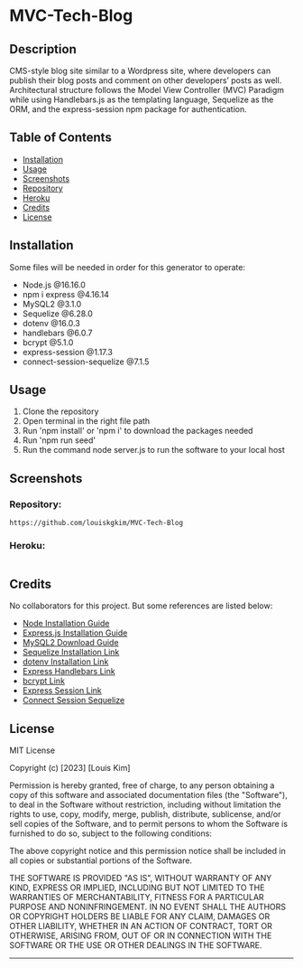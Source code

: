 # MVC-Tech-Blog

## Description
CMS-style blog site similar to a Wordpress site, where developers can publish their blog posts and comment on other developers’ posts as well. Architectural structure follows the Model View Controller (MVC) Paradigm while using Handlebars.js as the templating language, Sequelize as the ORM, and the express-session npm package for authentication.

## Table of Contents

- [Installation](#installation)
- [Usage](#usage)
- [Screenshots](#screenshots)
- [Repository](#repository)
- [Heroku](#heroku)
- [Credits](#credits)
- [License](#license)

## Installation
Some files will be needed in order for this generator to operate:

- Node.js @16.16.0
- npm i express @4.16.14
- MySQL2 @3.1.0
- Sequelize @6.28.0
- dotenv @16.0.3
- handlebars @6.0.7
- bcrypt @5.1.0
- express-session @1.17.3
- connect-session-sequelize @7.1.5

## Usage
1. Clone the repository
2. Open terminal in the right file path
3. Run 'npm install' or 'npm i' to download the packages needed
4. Run 'npm run seed'
5. Run the command node server.js to run the software to your local host

## Screenshots



### Repository:
```
https://github.com/louiskgkim/MVC-Tech-Blog
```


### Heroku:
```

```


## Credits

No collaborators for this project. But some references are listed below:

- [Node Installation Guide](https://coding-boot-camp.github.io/full-stack/nodejs/how-to-install-nodejs/)
- [Express.js Installation Guide](https://expressjs.com/en/starter/installing.html)
- [MySQL2 Download Guide](https://coding-boot-camp.github.io/full-stack/mysql/mysql-installation-guide)
- [Sequelize Installation Link](https://www.npmjs.com/package/sequelize)
- [dotenv Installation Link](https://www.npmjs.com/package/dotenv)
- [Express Handlebars Link](https://www.npmjs.com/package/express-handlebars)
- [bcrypt Link](https://www.npmjs.com/package/bcrypt)
- [Express Session Link](https://www.npmjs.com/package/express-session)
- [Connect Session Sequelize](https://www.npmjs.com/package/connect-session-sequelize)

## License

MIT License

Copyright (c) [2023] [Louis Kim]

Permission is hereby granted, free of charge, to any person obtaining a copy
of this software and associated documentation files (the "Software"), to deal
in the Software without restriction, including without limitation the rights
to use, copy, modify, merge, publish, distribute, sublicense, and/or sell
copies of the Software, and to permit persons to whom the Software is
furnished to do so, subject to the following conditions:

The above copyright notice and this permission notice shall be included in all
copies or substantial portions of the Software.

THE SOFTWARE IS PROVIDED "AS IS", WITHOUT WARRANTY OF ANY KIND, EXPRESS OR
IMPLIED, INCLUDING BUT NOT LIMITED TO THE WARRANTIES OF MERCHANTABILITY,
FITNESS FOR A PARTICULAR PURPOSE AND NONINFRINGEMENT. IN NO EVENT SHALL THE
AUTHORS OR COPYRIGHT HOLDERS BE LIABLE FOR ANY CLAIM, DAMAGES OR OTHER
LIABILITY, WHETHER IN AN ACTION OF CONTRACT, TORT OR OTHERWISE, ARISING FROM,
OUT OF OR IN CONNECTION WITH THE SOFTWARE OR THE USE OR OTHER DEALINGS IN THE
SOFTWARE.

---